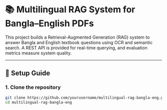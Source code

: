 # 📚 Multilingual RAG System for Bangla–English PDFs

This project builds a Retrieval-Augmented Generation (RAG) system to answer Bangla and English textbook questions using OCR and semantic search. A REST API is provided for real-time querying, and evaluation metrics measure system quality.

---

## 🚀 Setup Guide

### 1. Clone the repository

```bash
git clone https://github.com/yourusername/multilingual-rag-bangla-eng.git
cd multilingual-rag-bangla-eng
